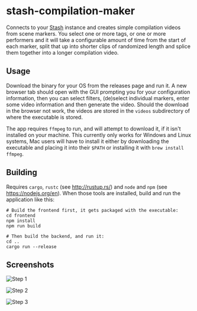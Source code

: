 # stash-compilation-maker

Connects to your [Stash](https://github.com/stashapp/stash) instance and creates simple 
compilation videos from scene markers. You select one or more tags, or one or more performers
and it will take a configurable amount of time from the start of each marker, split that up into shorter clips
of randomized length and splice them together into a longer compilation video.

## Usage
Download the binary for your OS from the releases page and run it. A new browser tab should open with the GUI
prompting you for your configuration information, then you can select filters, (de)select individual markers,
enter some video information and then generate the video. Should the download in the browser not work, the videos
are stored in the `videos` subdirectory of where the executable is stored.

The app requires `ffmpeg` to run, and will attempt to download it, if it isn't installed on your machine.
This currently only works for Windows and Linux systems, Mac users will have to install it either by 
downloading the executable and placing it into their `$PATH` or installing it with `brew install ffmpeg`.

## Building
Requires `cargo`, `rustc` (see http://rustup.rs/) and `node` and `npm` (see https://nodejs.org/en). When those
tools are installed, build and run the application like this:

```shell
# Build the frontend first, it gets packaged with the executable:
cd frontend
npm install
npm run build

# Then build the backend, and run it:
cd ..
cargo run --release
```

## Screenshots
![Step 1](./screenshots/step-1.png)

![Step 2](./screenshots/step-2.png)

![Step 3](./screenshots/step-3.png)
